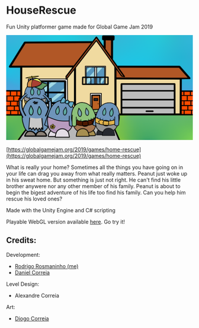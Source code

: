 # HouseRescue
Fun Unity platformer game made for Global Game Jam 2019


![](https://raw.githubusercontent.com/RodrigoRosmaninho/HouseRescue/master/Assets/Resources/scene%20sprites/Menu-back.png)


[https://globalgamejam.org/2019/games/home-rescue](https://globalgamejam.org/2019/games/home-rescue)

What is really your home? Sometimes all the things you have going on in your life can drag you away from what really matters. 
Peanut just woke up in his sweat home. But something is just not right. He can't find his little brother anywere nor any other member of his family. 
Peanut is about to begin the bigest adventure of his life too find his family. Can you help him rescue his loved ones?

Made with the Unity Engine and C# scripting

Playable WebGL version available [here](https://rodrigorosmaninho.github.io/HouseRescue/). Go try it!

## Credits:
Development: 
- [Rodrigo Rosmaninho (me)](https://github.com/RodrigoRosmaninho)
- [Daniel Correia](https://github.com/danielcorreia13)

Level Design:
- Alexandre Correia

Art:
- [Diogo Correia](https://github.com/digas99)
